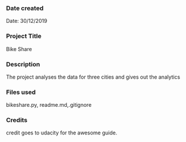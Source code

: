 ### Date created
Date: 30/12/2019

### Project Title
Bike Share 

### Description
The project analyses the data for three cities and gives out the analytics

### Files used
bikeshare.py, readme.md,.gitignore

### Credits
credit goes to udacity for the awesome guide.

